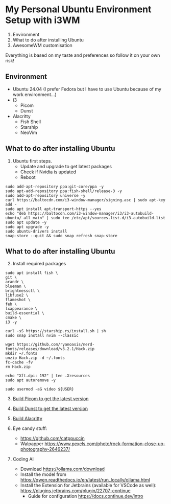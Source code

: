 # My Personal Ubuntu Environment Setup with i3WM
1. Environment
2. What to do after installing Ubuntu
3. AwesomeWM customisation

Everything is based on my taste and preferences so follow it on your own risk!  

## Environment
- Ubuntu 24.04 (I prefer Fedora but I have to use Ubuntu because of my work environment...)
- i3
    - Picom
    - Dunst
- Alacritty
    - Fish Shell
    - Starship
    - NeoVim

## What to do after installing Ubuntu
1. Ubuntu first steps.
    - Update and upgrade to get latest packages
    - Check if Nvidia is updated
    - Reboot
```shell
sudo add-apt-repository ppa:git-core/ppa -y
sudo apt-add-repository ppa:fish-shell/release-3 -y
sudo add-apt-repository universe -y
curl https://baltocdn.com/i3-window-manager/signing.asc | sudo apt-key add -
sudo apt install apt-transport-https --yes
echo "deb https://baltocdn.com/i3-window-manager/i3/i3-autobuild-ubuntu/ all main" | sudo tee /etc/apt/sources.list.d/i3-autobuild.list
sudo apt update -y
sudo apt upgrade -y
sudo ubuntu-drivers install
snap-store --quit && sudo snap refresh snap-store
```  

## What to do after installing Ubuntu
2. Install required packages
```shell
sudo apt install fish \
git \
arandr \
blueman \
brightnessctl \
libfuse2 \
flameshot \
feh \
lxappearance \
build-essential \
cmake \
i3 -y

curl -sS https://starship.rs/install.sh | sh
sudo snap install nvim --classic

wget https://github.com/ryanoasis/nerd-fonts/releases/download/v3.2.1/Hack.zip
mkdir ~/.fonts
unzip Hack.zip -d ~/.fonts
fc-cache -fv
rm Hack.zip

echo "Xft.dpi: 192" | tee .Xresources
sudo apt autoremove -y

sudo usermod -aG video ${USER}
```  

3. [Build Picom to get the latest version](https://github.com/yshui/picom/tree/stable/11)

4. [Build Dunst to get the latest version](https://github.com/dunst-project/dunst)

5. [Build Alacritty](https://github.com/alacritty/alacritty/blob/master/INSTALL.md)

6. Eye candy stuff:
    - https://github.com/catppuccin
    - Walpapper https://www.pexels.com/photo/rock-formation-close-up-photography-2646237/

7. Coding AI
    - Download https://ollama.com/download
    - Install the model from https://qwen.readthedocs.io/en/latest/run_locally/ollama.html
    - Install the Extension for Jetbrains (available for VSCode as well): https://plugins.jetbrains.com/plugin/22707-continue
        - Guide for configuration https://docs.continue.dev/intro
